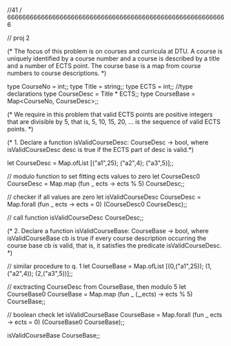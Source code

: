 
//41 / 66666666666666666666666666666666666666666666666666666666666

// proj 2

(* The focus of this problem is on courses and curricula at DTU. A course is uniquely identified
by a course number and a course is described by a title and a number of ECTS point. The
course base is a map from course numbers to course descriptions. *)

type CourseNo = int;; type Title = string;; type ECTS = int;; //type declarations
type CourseDesc = Title * ECTS;; type CourseBase = Map<CourseNo, CourseDesc>;;

(* We require in this problem that valid ECTS points are positive integers that are divisible
by 5, that is, 5, 10, 15, 20, ... is the sequence of valid ECTS points. *)

(* 1. Declare a function isValidCourseDesc: CourseDesc -> bool,
where isValidCourseDesc desc is true if the ECTS part of desc is valid.*)

let CourseDesc = Map.ofList [("a1",25); ("a2",4); ("a3",5)];;

// modulo function to set fitting ects values to zero
let CourseDesc0 CourseDesc = Map.map (fun _ ects -> ects % 5) CourseDesc;;

// checker if all values are zero
let isValidCourseDesc CourseDesc = Map.forall (fun _ ects -> ects = 0) (CourseDesc0 CourseDesc);;

// call function
isValidCourseDesc CourseDesc;;

(* 2. Declare a function isValidCourseBase: CourseBase -> bool,
where isValidCourseBase cb is true if every course description occurring the course
base cb is valid, that is, it satisfies the predicate isValidCourseDesc. *)

// similar procedure to q. 1
let CourseBase = Map.ofList [(0,("a1",25)); (1,("a2",4)); (2,("a3",5))];;

// exctracting CourseDesc from CourseBase, then modulo 5
let CourseBase0 CourseBase = Map.map (fun _ (_,ects) -> ects % 5) CourseBase;;

// boolean check
let isValidCourseBase CourseBase = Map.forall (fun _ ects -> ects = 0) (CourseBase0 CourseBase);;

isValidCourseBase CourseBase;;
